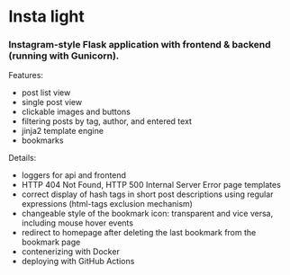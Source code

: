 # Insta light

### Instagram-style Flask application with frontend & backend (running with Gunicorn).

Features:
 - post list view
 - single post view
 - clickable images and buttons
 - filtering posts by tag, author, and entered text
 - jinja2 template engine
 - bookmarks

Details:
- loggers for api and frontend
- HTTP 404 Not Found, HTTP 500 Internal Server Error page templates
- correct display of hash tags in short post descriptions using regular expressions (html-tags exclusion mechanism)
- changeable style of the bookmark icon: transparent and vice versa, including mouse hover events
- redirect to homepage after deleting the last bookmark from the bookmark page
- contenerizing with Docker
- deploying with GitHub Actions
